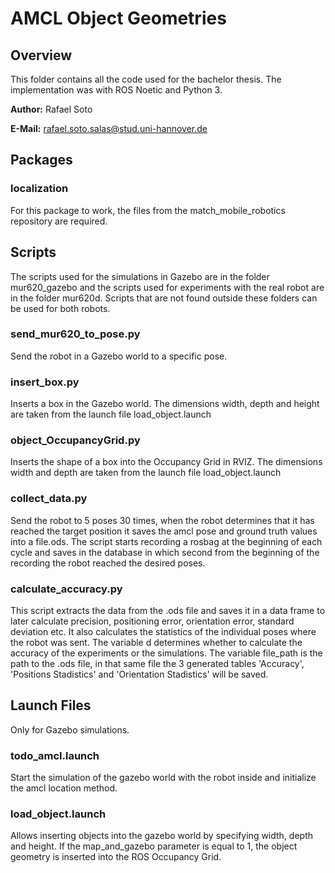 # AMCL Object Geometries
## Overview

This folder contains all the code used for the bachelor thesis. The implementation was with ROS Noetic and Python 3.

**Author:** Rafael Soto 

**E-Mail:** rafael.soto.salas@stud.uni-hannover.de

## Packages
### localization 
For this package to work, the files from the match_mobile_robotics repository are required.

## Scripts
The scripts used for the simulations in Gazebo are in the folder mur620_gazebo and the scripts used for experiments with the real robot are in the folder mur620d. Scripts that are not found outside these folders can be used for both robots.
### send_mur620_to_pose.py 
Send the robot in a Gazebo world to a specific pose.

### insert_box.py 
Inserts a box in the Gazebo world. The dimensions width, depth and height are taken from the launch file load_object.launch

### object_OccupancyGrid.py 
Inserts the shape of a box into the Occupancy Grid in RVIZ. The dimensions width and depth are taken from the launch file load_object.launch

### collect_data.py 
Send the robot to 5 poses 30 times, when the robot determines that it has reached the target position it saves the amcl pose and ground truth values into a file.ods. The script starts recording a rosbag at the beginning of each cycle and saves in the database in which second from the beginning of the recording the robot reached the desired poses.

### calculate_accuracy.py 
This script extracts the data from the .ods file and saves it in a data frame to later calculate precision, positioning error, orientation error, standard deviation etc. It also calculates the statistics of the individual poses where the robot was sent. The variable d determines whether to calculate the accuracy of the experiments or the simulations. The variable file_path is the path to the .ods file, in that same file the 3 generated tables 'Accuracy', 'Positions Stadistics' and 'Orientation Stadistics' will be saved.

## Launch Files
Only for Gazebo simulations.

### todo_amcl.launch
Start the simulation of the gazebo world with the robot inside and initialize the amcl location method.

### load_object.launch
Allows inserting objects into the gazebo world by specifying width, depth and height.
If the map_and_gazebo parameter is equal to 1, the object geometry is inserted into the ROS Occupancy Grid.



